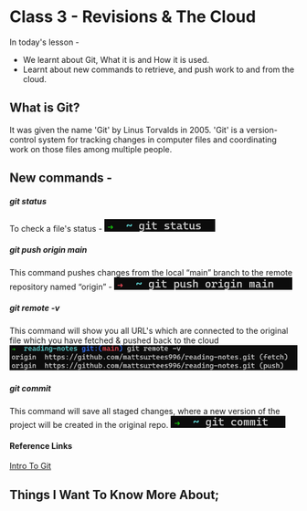 # Class 3 - Revisions & The Cloud

In today's lesson - 
 - We learnt about Git, What it is and How it is used.
 - Learnt about new commands to retrieve, and push work to and from the cloud.
 
## What is Git?
 
 It was given the name 'Git' by Linus Torvalds in 2005. 'Git' is a version-control system for tracking changes in computer files and coordinating work on those files among multiple people.

## New commands -

##### git status
To check a file's status - ![git-status-command.png](../git-status-command.png)

##### git push origin main
This command pushes changes from the local “main” branch to the remote repository named “origin” -  ![git-push-main-origin.png](../git-push-origin-main.png)

##### git remote -v
This command will show you all URL's which are connected to the original file which you have fetched & pushed back to the cloud ![git-remote-v.png](../git-remote-v.png)

##### git commit
This command will save all staged changes, where a new version of the project will be created in the original repo. ![git-commit.png](../git-commit.png)

#### Reference Links 

[Intro To Git](https://blog.udemy.com/git-tutorial-a-comprehensive-guide/)

## Things I Want To Know More About;


